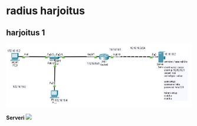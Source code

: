 # radius harjoitus 

## harjoitus 1

<img src="images/radius-harjoitus-1.PNG" width="750">

<b>Serveri </b>
<img src="images/radius-harjoitus-2.PNG" width="650">
